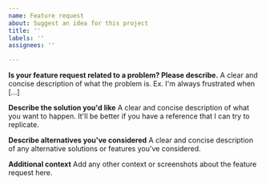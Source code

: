 ```yaml
---
name: Feature request
about: Suggest an idea for this project
title: ''
labels: ''
assignees: ''

---
```


**Is your feature request related to a problem? Please describe.**
A clear and concise description of what the problem is. Ex. I'm always frustrated when [...]

**Describe the solution you'd like**
A clear and concise description of what you want to happen. It'll be better if you have a reference that I can try to replicate. 

**Describe alternatives you've considered**
A clear and concise description of any alternative solutions or features you've considered.

**Additional context**
Add any other context or screenshots about the feature request here.
